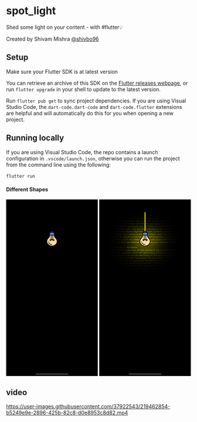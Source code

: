 # spot_light
Shed some light on your content - with #flutter💡


Created by Shivam Mishra [@shivbo96](https://github.com/shivbo96)

## Setup

Make sure your Flutter SDK is at latest version

You can retrieve an archive of this SDK on the [Flutter releases webpage](https://docs.flutter.dev/development/tools/sdk/releases), or run `flutter upgrade` in your shell to update to the latest version.

Run `flutter pub get` to sync project dependencies. If you are using Visual Studio Code, the `dart-code.dart-code` and `dart-code.flutter` extensions are helpful and will automatically do this for you when opening a new project.

## Running locally

If you are using Visual Studio Code, the repo contains a launch configuration in `.vscode/launch.json`, otherwise you can run the project from the command line using the following:

```bash
flutter run 
```

#### Different Shapes

<img src="https://raw.githubusercontent.com/shivbo96/spot_light/main/images/1.png" width="250" height="480">
<img src="https://raw.githubusercontent.com/shivbo96/spot_light/main/images/2.png" width="250" height="480">

## video
https://user-images.githubusercontent.com/37922543/219462854-b5249e9e-2896-425b-82c8-d0e8953c8d82.mp4
